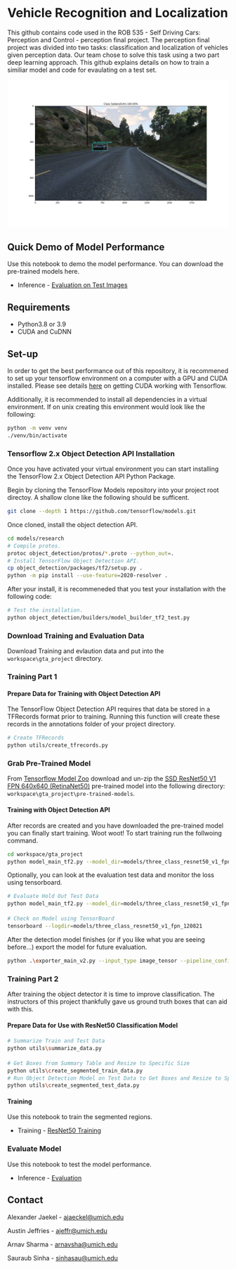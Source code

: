 # Vehicle Recognition and Localization

This github contains code used in the ROB 535 - Self Driving Cars: Perception and Control - perception final project. The perception final project was divided into two tasks: classification and localization of vehicles given perception data. Our team chose to solve this task using a two part deep learning approach. This github explains details on how to train a similiar model and code for evaulating on a test set.

<p align="center">
  <img src="doc/img/0053_imageEvaluated.png" width=800>
</p>

## Quick Demo of Model Performance

Use this notebook to demo the model performance. You can download the pre-trained models here.
*   Inference - [Evaluation on Test Images](notebooks/TestModelPerformance.ipynb) 

## Requirements

* Python3.8 or 3.9
* CUDA and CuDNN

## Set-up
In order to get the best performance out of this repository, it is recommened to set up your tensorflow environment on a computer with a GPU and CUDA installed. Please see details [here](https://www.tensorflow.org/install/gpu) on getting CUDA working with Tensorflow.


Additionally, it is recommended to install all dependencies in a virtual environment. 
If on unix creating this environment would look like the following:
```bash
python -m venv venv
./venv/bin/activate
```

### Tensorflow 2.x Object Detection API Installation
Once you have activated your virtual environment you can start installing the TensorFlow 2.x Object Detection API Python Package.

Begin by cloning the TensorFlow Models repository into your project root directoy. A shallow clone like the following should be sufficent.

```bash
git clone --depth 1 https://github.com/tensorflow/models.git
```
Once cloned, install the object detection API.
```bash
cd models/research
# Compile protos.
protoc object_detection/protos/*.proto --python_out=.
# Install TensorFlow Object Detection API.
cp object_detection/packages/tf2/setup.py .
python -m pip install --use-feature=2020-resolver .
```
After your install, it is recommeneded that you test your installation with the following code:

```bash
# Test the installation.
python object_detection/builders/model_builder_tf2_test.py
```

### Download Training and Evaluation Data
Download Training and evlaution data and put into the `workspace\gta_project` directory.

### Training Part 1

#### Prepare Data for Training with Object Detection API
The TensorFlow Object Detection API requires that data be stored in a TFRecords format prior to training. 
Running this function will create these records in the annotations folder of your project directory.

```bash
# Create TFRecords
python utils/create_tfrecords.py
```
### Grab Pre-Trained Model 
From [Tensorflow Model Zoo](https://github.com/tensorflow/models/blob/master/research/object_detection/g3doc/tf2_detection_zoo.md) download and un-zip the [SSD ResNet50 V1 FPN 640x640 (RetinaNet50)](http://download.tensorflow.org/models/object_detection/tf2/20200711/ssd_resnet50_v1_fpn_640x640_coco17_tpu-8.tar.gz) pre-trained model into the following directory: `workspace\gta_project\pre-trained-models`.

#### Training with Object Detection API
After records are created and you have downloaded the pre-trained model you can finally start training. Woot woot! To start training run the follwoing command.

```bash
cd workspace/gta_project
python model_main_tf2.py --model_dir=models/three_class_resnet50_v1_fpn_120821 --pipeline_config_path=models/three_class_resnet50_v1_fpn_120821/pipeline.config
```

Optionally, you can look at the evaluation test data and monitor the loss using tensorboard.
```bash
# Evaluate Hold Out Test Data
python model_main_tf2.py --model_dir=models/three_class_resnet50_v1_fpn_120821 --pipeline_config_path=models/three_class_resnet50_v1_fpn_120821/pipeline.config --checkpoint_dir=models/three_class_resnet50_v1_fpn_120821

# Check on Model using TensorBoard
tensorboard --logdir=models/three_class_resnet50_v1_fpn_120821
```

After the detection model finishes (or if you like what you are seeing before...) export the model for future evaluation.
```bash
python .\exporter_main_v2.py --input_type image_tensor --pipeline_config_path .\models\three_class_resnet50_v1_fpn_120821\pipeline.config --trained_checkpoint_dir .\models\three_class_resnet50_v1_fpn_120821\ --output_directory .\exported-models\three_class_resnet50_v1_fpn_120821
```
### Training Part 2
After training the object detector it is time to improve classification. The instructors of this project thankfully gave us ground truth boxes that can aid with this.

#### Prepare Data for Use with ResNet50 Classification Model
```bash
# Summarize Train and Test Data
python utils\summarize_data.py

# Get Boxes from Summary Table and Resize to Specific Size
python utils\create_segmented_train_data.py
# Run Object Detection Model on Test Data to Get Boxes and Resize to Specific Size
python utils\create_segmented_test_data.py
```
#### Training
Use this notebook to train the segmented regions.
*   Training - [ResNet50 Training](notebooks/ResNet50_TransferLearning_v1_Regions.ipynb)

### Evaluate Model
Use this notebook to test the model performance.
*   Inference - [Evaluation](notebooks/TestModelPerformance.ipynb)


## Contact
Alexander Jaekel - ajaeckel@umich.edu 

Austin Jeffries - ajeffr@umich.edu

Arnav Sharma - arnavsha@umich.edu

Sauraub Sinha - sinhasau@umich.edu 